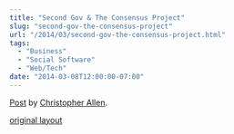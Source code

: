 ```yaml
---
title: "Second Gov & The Consensus Project"
slug: "second-gov-the-consensus-project"
url: "/2014/03/second-gov-the-consensus-project.html"
tags:
  - "Business"
  - "Social Software"
  - "Web/Tech"
date: "2014-03-08T12:00:00-07:00"
---
```

<div id="fb-root"></div> <script id="facebook-jssdk" src="//connect.facebook.net/en_US/all.js#xfbml=1"></script>
<div class="fb-post" data-href="https://www.facebook.com/ChristopherRayAllen/posts/10152279829595540" data-width="600"><div class="fb-xfbml-parse-ignore"><a href="https://www.facebook.com/ChristopherRayAllen/posts/10152279829595540">Post</a> by <a href="https://www.facebook.com/ChristopherRayAllen">Christopher Allen</a>.</div></div>
<p class="previous"><a href="/previous/2014/03/second-gov-the-consensus-project.html" rel="syndication" class="u-syndication" >original layout</a></p>
